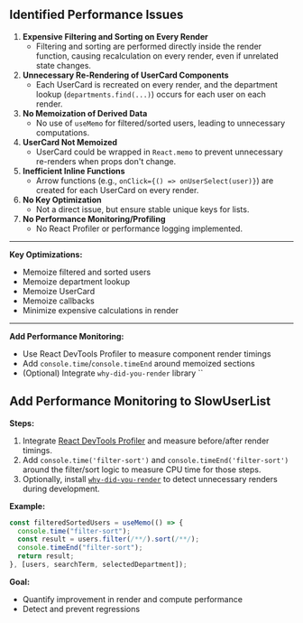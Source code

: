 ## Identified Performance Issues

1. **Expensive Filtering and Sorting on Every Render**
   - Filtering and sorting are performed directly inside the render function, causing recalculation on every render, even if unrelated state changes.
2. **Unnecessary Re-Rendering of UserCard Components**
   - Each UserCard is recreated on every render, and the department lookup (`departments.find(...)`) occurs for each user on each render.
3. **No Memoization of Derived Data**
   - No use of `useMemo` for filtered/sorted users, leading to unnecessary computations.
4. **UserCard Not Memoized**
   - UserCard could be wrapped in `React.memo` to prevent unnecessary re-renders when props don't change.
5. **Inefficient Inline Functions**
   - Arrow functions (e.g., `onClick={() => onUserSelect(user)}`) are created for each UserCard on every render.
6. **No Key Optimization**
   - Not a direct issue, but ensure stable unique keys for lists.
7. **No Performance Monitoring/Profiling**
   - No React Profiler or performance logging implemented.

---

<!-- Optimizations -->

**Key Optimizations:**

- Memoize filtered and sorted users
- Memoize department lookup
- Memoize UserCard
- Memoize callbacks
- Minimize expensive calculations in render

---

**Add Performance Monitoring:**

- Use React DevTools Profiler to measure component render timings
- Add `console.time`/`console.timeEnd` around memoized sections
- (Optional) Integrate `why-did-you-render` library
  ``

## Add Performance Monitoring to SlowUserList

**Steps:**

1. Integrate [React DevTools Profiler](https://react.dev/reference/react/Profiler) and measure before/after render timings.
2. Add `console.time('filter-sort')` and `console.timeEnd('filter-sort')` around the filter/sort logic to measure CPU time for those steps.
3. Optionally, install [`why-did-you-render`](https://github.com/welldone-software/why-did-you-render) to detect unnecessary renders during development.

**Example:**

```jsx
const filteredSortedUsers = useMemo(() => {
  console.time("filter-sort");
  const result = users.filter(/**/).sort(/**/);
  console.timeEnd("filter-sort");
  return result;
}, [users, searchTerm, selectedDepartment]);
```

**Goal:**

- Quantify improvement in render and compute performance
- Detect and prevent regressions
